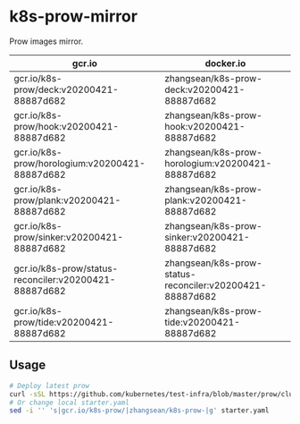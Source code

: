 # k8s-prow-mirror

Prow images mirror.

gcr.io | docker.io
---|---
gcr.io/k8s-prow/deck:v20200421-88887d682 | zhangsean/k8s-prow-deck:v20200421-88887d682
gcr.io/k8s-prow/hook:v20200421-88887d682 | zhangsean/k8s-prow-hook:v20200421-88887d682
gcr.io/k8s-prow/horologium:v20200421-88887d682 | zhangsean/k8s-prow-horologium:v20200421-88887d682
gcr.io/k8s-prow/plank:v20200421-88887d682 | zhangsean/k8s-prow-plank:v20200421-88887d682
gcr.io/k8s-prow/sinker:v20200421-88887d682 | zhangsean/k8s-prow-sinker:v20200421-88887d682
gcr.io/k8s-prow/status-reconciler:v20200421-88887d682 | zhangsean/k8s-prow-status-reconciler:v20200421-88887d682
gcr.io/k8s-prow/tide:v20200421-88887d682 | zhangsean/k8s-prow-tide:v20200421-88887d682

## Usage

```bash
# Deploy latest prow
curl -sSL https://github.com/kubernetes/test-infra/blob/master/prow/cluster/starter.yaml?raw= | sed 's|gcr.io/k8s-prow/|zhangsean/k8s-prow-|g' | kubectl apply -f -
# Or change local starter.yaml
sed -i '' 's|gcr.io/k8s-prow/|zhangsean/k8s-prow-|g' starter.yaml
```

